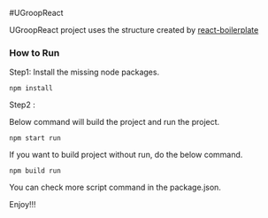 #UGroopReact

UGroopReact project uses the structure created by [react-boilerplate](http://www.reactboilerplate.com)

### How to Run

Step1:
Install the missing node packages.

```
npm install
```

Step2 : 

Below command will build the project and run the project.

```
npm start run
```

If you want to build project without run, do the below command.

```
npm build run
```


You can check more script command in the package.json.

Enjoy!!!




